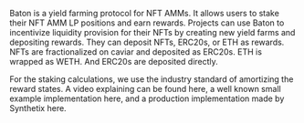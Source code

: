 Baton is a yield farming protocol for NFT AMMs. It allows users to stake their NFT AMM LP positions and earn rewards. Projects can use Baton to incentivize liquidity provision for their NFTs by creating new yield farms and depositing rewards. They can deposit NFTs, ERC20s, or ETH as rewards. NFTs are fractionalized on caviar and deposited as ERC20s. ETH is wrapped as WETH. And ERC20s are deposited directly.

For the staking calculations, we use the industry standard of amortizing the reward states. A video explaining can be found here, a well known small example implementation here, and a production implementation made by Synthetix here.